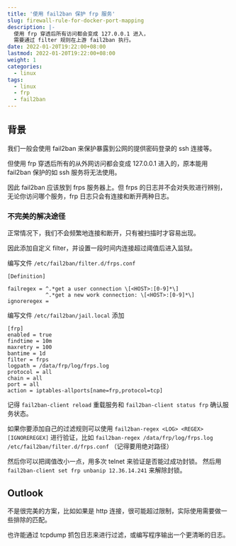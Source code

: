 ```yaml
---
title: '使用 fail2ban 保护 frp 服务'
slug: firewall-rule-for-docker-port-mapping
description: |-
  使用 frp 穿透后所有访问都会变成 127.0.0.1 进入，
  需要通过 filter 规则在上游 fail2ban 执行。
date: 2022-01-20T19:22:00+08:00
lastmod: 2022-01-20T19:22:00+08:00
weight: 1
categories:
  - linux
tags:
  - linux
  - frp
  - fail2ban
---
```


## 背景

我们一般会使用 fail2ban 来保护暴露到公网的提供密码登录的 ssh 连接等。

但使用 frp 穿透后所有的从外网访问都会变成 127.0.0.1 进入的，原本能用 fail2ban 保护的如 ssh 服务将无法使用。

因此 fail2ban 应该放到 frps 服务器上。但 frps 的日志并不会对失败进行辨别，无论你访问哪个服务，frp 日志只会有连接和断开两种日志。

### 不完美的解决途径

正常情况下，我们不会频繁地连接和断开，只有被扫描时才容易出现。

因此添加自定义 filter，并设置一段时间内连接超过阈值后进入监狱。

编写文件 `/etc/fail2ban/filter.d/frps.conf`

```
[Definition]

failregex = ^.*get a user connection \[<HOST>:[0-9]*\]
            ^.*get a new work connection: \[<HOST>:[0-9]*\]
ignoreregex =
```

编写文件 `/etc/fail2ban/jail.local` 添加

```
[frp]
enabled = true
findtime = 10m
maxretry = 100
bantime = 1d
filter = frps
logpath = /data/frp/log/frps.log
protocol = all
chain = all
port = all
action = iptables-allports[name=frp,protocol=tcp]
```

记得 `fail2ban-client reload` 重载服务和 `fail2ban-client status frp` 确认服务状态。

如果你要添加自己的过滤规则可以使用 `fail2ban-regex <LOG> <REGEX> [IGNOREREGEX]` 进行验证，比如 `fail2ban-regex /data/frp/log/frps.log /etc/fail2ban/filter.d/frps.conf` （记得要用绝对路径）

然后你可以把阈值改小一点，用多次 telnet 来验证是否能过成功封锁。 然后用 `fail2ban-client set frp unbanip 12.36.14.241` 来解除封锁。

## Outlook

不是很完美的方案，比如如果是 http 连接，很可能超过限制，实际使用需要做一些排除的匹配。

也许能通过 tcpdump 抓包日志来进行过滤，或编写程序输出一个更清晰的日志。
